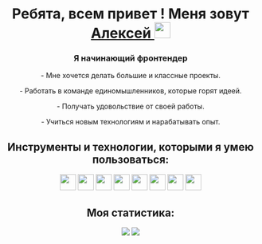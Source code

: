 
<h1 align="center">Ребята, всем привет ! Меня зовут<a href="https://kumertau.hh.ru/resume/565dd03bff09d4e45c0039ed1f515056626965" target="_blank"> Алексей </a> 
<img src="https://github.com/blackcater/blackcater/raw/main/images/Hi.gif" height="32"/></h1>
<h3 align="center">Я начинающий фронтендер</h3>
<p align="center">- Мне хочется делать большие и классные проекты.</p>
<p align="center">- Работать в команде единомышленников, которые горят идеей.</p>
<p align="center">- Получать удовольствие от своей работы.</p>
<p align="center">- Учиться новым технологиям и нарабатывать опыт.</p>
<h2 align="center">Инструменты и технологии, которыми я умею пользоваться:</h2>
<div display="inline" align="center">
<img src="https://img.shields.io/badge/github-%23121011.svg?style=for-the-badge&logo=github&logoColor=white" height="32"/>
<img src="https://img.shields.io/badge/Visual%20Studio%20Code-0078d7.svg?style=for-the-badge&logo=visual-studio-code&logoColor=white" height="32"/>
<img src="https://img.shields.io/badge/html5-%23E34F26.svg?style=for-the-badge&logo=html5&logoColor=white" height="32"/>
<img src="https://img.shields.io/badge/css3-%231572B6.svg?style=for-the-badge&logo=css3&logoColor=white" height="32"/>
<img src="https://img.shields.io/badge/javascript-%23323330.svg?style=for-the-badge&logo=javascript&logoColor=%23F7DF1E" height="32"/>
<img src="https://img.shields.io/badge/react-%2320232a.svg?style=for-the-badge&logo=react&logoColor=%2361DAFB" height="32"/>
<img src="https://img.shields.io/badge/express.js-%23404d59.svg?style=for-the-badge&logo=express&logoColor=%2361DAFB" height="32"/>
<img src="https://img.shields.io/badge/MongoDB-%234ea94b.svg?style=for-the-badge&logo=mongodb&logoColor=white" height="32"/>
</div>
<h2 align="center">Моя статистика:</h2>
<div display="inline" align="center">
<img src="https://github-readme-stats.vercel.app/api/top-langs/?username=KarakulinAleksey"/>
<img src="https://github-readme-stats.vercel.app/api?username=KarakulinAleksey"/>
</div>

